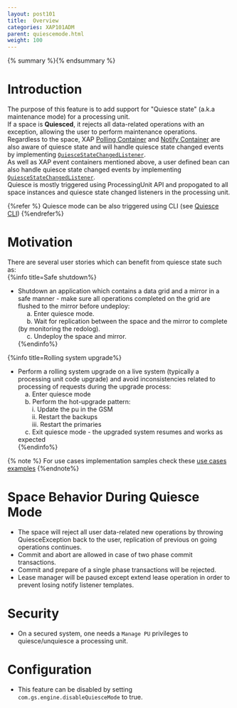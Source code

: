 ```yaml
---
layout: post101
title:  Overview
categories: XAP101ADM
parent: quiescemode.html
weight: 100
---
```


{% summary %}{% endsummary %}

# Introduction

The purpose of this feature is to add support for "Quiesce state" (a.k.a maintenance mode) for a processing unit.<br> If a space is **Quiesced**, it rejects all data-related operations with an exception, allowing the user to perform maintenance operations. <br>
Regardless to the space, XAP [Polling Container]({%currentjavaurl%}/polling-container.html) and [Notify Container]({%currentjavaurl%}/notify-container.html) are also aware of quiesce state and will handle quiesce state changed events by implementing [`QuiesceStateChangedListener`](./quiesce-pu-api.html#quiesce-state-changed-listener). <br>
As well as XAP event containers mentioned above, a user defined bean can also handle quiesce state changed events by implementing [`QuiesceStateChangedListener`](./quiesce-pu-api.html#quiesce-state-changed-listener). <br>
Quiesce is mostly triggered using ProcessingUnit API and propogated to all space instances and quiesce state changed listeners in the processing unit. <br>

{%refer %}
Quiesce mode can be also triggered using CLI (see [Quiesce CLI](./administration-tools.html))
{%endrefer%}



# Motivation

There are several user stories which can benefit from quiesce state such as: <br>
{%info title=Safe shutdown%}
-  Shutdown an application which contains a data grid and a mirror in a safe manner - make sure all operations completed on the grid are flushed to the mirror before undeploy: <br>
&nbsp;&nbsp;&nbsp;&nbsp; a. Enter quiesce mode. <br>
&nbsp;&nbsp;&nbsp;&nbsp; b. Wait for replication between the space and the mirror to complete (by monitoring the redolog). <br>
&nbsp;&nbsp;&nbsp;&nbsp; c. Undeploy the space and mirror. <br>
{%endinfo%}

{%info title=Rolling system upgrade%}
- Perform a rolling system upgrade on a live system (typically a processing unit code upgrade) and avoid inconsistencies related to processing of requests during the upgrade process: <br>
&nbsp;&nbsp;&nbsp;&nbsp;a. Enter quiesce mode <br>
&nbsp;&nbsp;&nbsp;&nbsp;b. Perform the hot-upgrade pattern: <br>
&nbsp;&nbsp;&nbsp;&nbsp;&nbsp;&nbsp;&nbsp;&nbsp;i.   Update the pu in the GSM <br>
&nbsp;&nbsp;&nbsp;&nbsp;&nbsp;&nbsp;&nbsp;&nbsp;ii.  Restart the backups <br>
&nbsp;&nbsp;&nbsp;&nbsp;&nbsp;&nbsp;&nbsp;&nbsp;iii. Restart the primaries <br>
&nbsp;&nbsp;&nbsp;&nbsp;c. Exit quiesce mode - the upgraded system resumes and works as expected <br>
{%endinfo%}

{% note %}
For use cases implementation samples check these [use cases examples](./quiesce-pu-api.html#use-cases-examples)
{%endnote%}

# Space Behavior During Quiesce Mode
- The space will reject all user data-related new operations by throwing QuiesceException back to the user, replication of previous on going operations continues.
- Commit and abort are allowed in case of two phase commit transactions.
- Commit and prepare of a single phase transactions will be rejected.
- Lease manager will be paused except extend lease operation in order to prevent losing notify listener templates.

# Security
- On a secured system, one needs a `Manage PU` privileges to quiesce/unquiesce a processing unit.

# Configuration
- This feature can be disabled by setting `com.gs.engine.disableQuiesceMode` to true.
